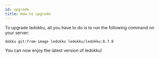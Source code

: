 ```yaml
---
id: upgrade
title: How to upgrade
---
```


To upgrade ledokku, all you have to do is to run the following command on your server:

```sh
dokku git:from-image ledokku ledokku/ledokku:0.7.0
```

You can now enjoy the latest version of ledokku!
